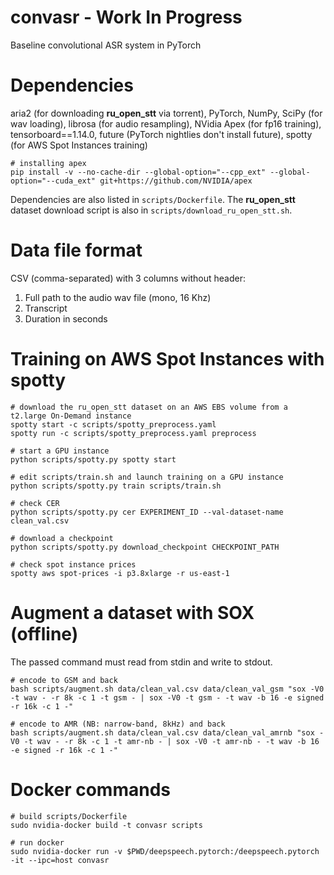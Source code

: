 # convasr - Work In Progress
Baseline convolutional ASR system in PyTorch

# Dependencies
aria2 (for downloading **ru_open_stt** via torrent), PyTorch, NumPy, SciPy (for wav loading), librosa (for audio resampling), NVidia Apex (for fp16 training), tensorboard==1.14.0, future (PyTorch nightlies don't install future), spotty (for AWS Spot Instances training)
```shell
# installing apex
pip install -v --no-cache-dir --global-option="--cpp_ext" --global-option="--cuda_ext" git+https://github.com/NVIDIA/apex
```
Dependencies are also listed in `scripts/Dockerfile`. The **ru_open_stt** dataset download script is also in `scripts/download_ru_open_stt.sh`.

# Data file format
CSV (comma-separated) with 3 columns without header:
1. Full path to the audio wav file (mono, 16 Khz)
2. Transcript
3. Duration in seconds

# Training on AWS Spot Instances with spotty
```shell
# download the ru_open_stt dataset on an AWS EBS volume from a t2.large On-Demand instance
spotty start -c scripts/spotty_preprocess.yaml
spotty run -c scripts/spotty_preprocess.yaml preprocess

# start a GPU instance
python scripts/spotty.py spotty start

# edit scripts/train.sh and launch training on a GPU instance
python scripts/spotty.py train scripts/train.sh

# check CER
python scripts/spotty.py cer EXPERIMENT_ID --val-dataset-name clean_val.csv

# download a checkpoint
python scripts/spotty.py download_checkpoint CHECKPOINT_PATH

# check spot instance prices
spotty aws spot-prices -i p3.8xlarge -r us-east-1
```

# Augment a dataset with SOX (offline)
The passed command must read from stdin and write to stdout.

```shell
# encode to GSM and back
bash scripts/augment.sh data/clean_val.csv data/clean_val_gsm "sox -V0 -t wav - -r 8k -c 1 -t gsm - | sox -V0 -t gsm - -t wav -b 16 -e signed -r 16k -c 1 -"

# encode to AMR (NB: narrow-band, 8kHz) and back
bash scripts/augment.sh data/clean_val.csv data/clean_val_amrnb "sox -V0 -t wav - -r 8k -c 1 -t amr-nb - | sox -V0 -t amr-nb - -t wav -b 16 -e signed -r 16k -c 1 -"
```

# Docker commands
```
# build scripts/Dockerfile
sudo nvidia-docker build -t convasr scripts

# run docker
sudo nvidia-docker run -v $PWD/deepspeech.pytorch:/deepspeech.pytorch -it --ipc=host convasr 
```
